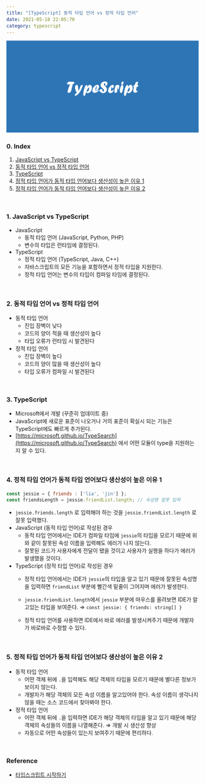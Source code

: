 ```yaml
---
title: "[TypeScript] 동적 타입 언어 vs 정적 타입 언어"
date: 2021-05-18 22:05:70
category: typescript
---
```


![](images/typescript.png)

### 0. Index
1. [JavaScript vs TypeScript](#javascript-vs-typescript)
2. [동적 타입 언어 vs 정적 타입 언어](#2-동적-타입-언어-vs-정적-타입-언어)
3. [TypeScript](#3-typescript)
4. [정적 타입 언어가 동적 타입 언어보다 생산성이 높은 이유 1](#4-정적-타입-언어가-동적-타입-언어보다-생산성이-높은-이유-1)
5. [정적 타입 언어가 동적 타입 언어보다 생산성이 높은 이유 2](#5-정적-타입-언어가-동적-타입-언어보다-생산성이-높은-이유-2)

<br />

### 1. JavaScript vs TypeScript

- JavaScript
    - 동적 타입 언어 (JavaScript, Python, PHP)
    - 변수의 타입은 런타임에 결정된다.
- TypeScript
    - 정적 타입 언어 (TypeScript, Java, C++)
    - 자바스크립트의 모든 기능을 포함하면서 정적 타입을 지원한다.
    - 정적 타입 언어는 변수의 타입이 컴파일 타임에 결정된다.

<br />

### 2. 동적 타입 언어 vs 정적 타입 언어

- 동적 타입 언어
    - 진입 장벽이 낮다
    - 코드의 양이 적을 때 생산성이 높다
    - 타입 오류가 런타임 시 발견된다
- 정적 타입 언어
    - 진입 장벽이 높다
    - 코드의 양이 많을 때 생산성이 높다
    - 타입 오류가 컴파일 시 발견된다

<br />

### 3. TypeScript

- Microsoft에서 개발 (꾸준히 업데이트 중)
- JavaScript에 새로운 표준이 나오거나 거의 표준이 확실시 되는 기능은 TypeScript에도 빠르게 추가된다.
- [https://microsoft.github.io/TypeSearch](https://microsoft.github.io/TypeSearch) 에서 어떤 모듈이 type을 지원하는지 알 수 있다.

<br />

### 4. 정적 타입 언어가 동적 타입 언어보다 생산성이 높은 이유 1

```jsx
const jessie = { friends : ['lia', 'jin'] };
const friendsLength = jessie.friendList.length; // 속성명 잘못 입력
```

- `jessie.friends.length` 로 입력해야 하는 것을 `jessie.friendList.length` 로 잘못 입력했다.
- JavaScript (동적 타입 언어)로 작성된 경우
    - 동적 타입 언어에서는 IDE가 컴파일 타임에 `jessie`의 타입을 모르기 때문에 위와 같이 잘못된 속성 이름을 입력해도 에러가 나지 않는다.
    - 잘못된 코드가 사용자에게 전달이 됐을 것이고 사용자가 실행을 하다가 에러가 발생했을 것이다.
- TypeScript (정적 타입 언어)로 작성된 경우
    - 정적 타입 언어에서는 IDE가 `jessie`의 타입을 알고 있기 때문에 잘못된 속성명을 입력하면 `friendList` 부분에 빨간색 밑줄이 그어지며 에러가 발생한다.
    - `jessie.friendList.length`에서 `jessie` 부분에 마우스를 올려보면 IDE가 알고있는 타입을 보여준다.
       ⇒ `const jessie: { friends: string[] }` 

    - 정적 타입 언어를 사용하면 IDE에서 바로 에러를 발생시켜주기 때문에 개발자가 바로바로 수정할 수 있다.

<br />

### 5. 정적 타입 언어가 동적 타입 언어보다 생산성이 높은 이유 2

- 동적 타입 언어
    - 어떤 객체 뒤에 `.`을 입력해도 해당 객체의 타입을 모르기 때문에 별다른 정보가 보이지 않는다.
    - 개발자가 해당 객체의 모든 속성 이름을 알고있어야 한다. 속성 이름이 생각나지 않을 때는 소스 코드에서 찾아봐야 한다. 
- 정적 타입 언어
    - 어떤 객체 뒤에 `.`을 입력하면 IDE가 해당 객체의 타입을 알고 있기 때문에 해당 객체의 속성들의 이름을 나열해준다. ⇒ 개발 시 생산성 향상
    - 자동으로 어떤 속성들이 있는지 보여주기 때문에 편리하다.
    
    
<br />

### Reference
- [타입스크립트 시작하기](https://www.inflearn.com/course/%ED%83%80%EC%9E%85%EC%8A%A4%ED%81%AC%EB%A6%BD%ED%8A%B8-%EC%8B%9C%EC%9E%91%ED%95%98%EA%B8%B0/dashboard)